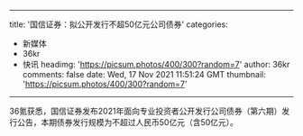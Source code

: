 
---
title: '国信证券：拟公开发行不超50亿元公司债券'
categories: 
 - 新媒体
 - 36kr
 - 快讯
headimg: 'https://picsum.photos/400/300?random=7'
author: 36kr
comments: false
date: Wed, 17 Nov 2021 11:51:24 GMT
thumbnail: 'https://picsum.photos/400/300?random=7'
---

<div>   
36氪获悉，国信证券发布2021年面向专业投资者公开发行公司债券（第六期）发行公告，本期债券发行规模为不超过人民币50亿元（含50亿元）。  
</div>
            